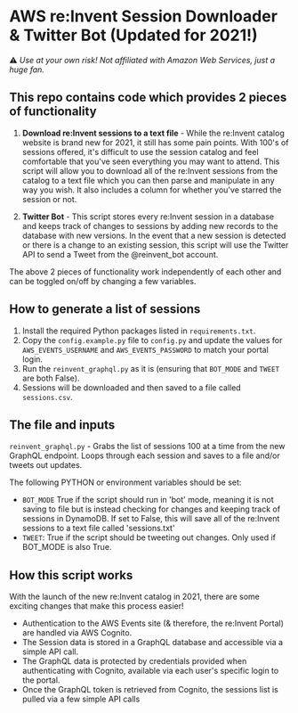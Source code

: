 # AWS re:Invent Session Downloader & Twitter Bot (Updated for 2021!)

⚠️ *Use at your own risk! Not affiliated with Amazon Web Services, just a huge fan.*

## This repo contains code which provides 2 pieces of functionality

1. **Download re:Invent sessions to a text file** - While the re:Invent catalog website is brand new for 2021, it still has some pain points. With 100's of sessions offered, it's difficult to use the session catalog and feel comfortable that you've seen everything you may want to attend. This script will allow you to download all of the re:Invent sessions from the catalog to a text file which you can then parse and manipulate in any way you wish. It also includes a column for whether you've starred the session or not.

2. **Twitter Bot** - This script stores every re:Invent session in a database and keeps track of changes to sessions by adding new records to the database with new versions. In the event that a new session is detected or there is a change to an existing session, this script will use the Twitter API to send a Tweet from the @reinvent_bot account.

The above 2 pieces of functionality work independently of each other and can be toggled on/off by changing a few variables.

## How to generate a list of sessions

1. Install the required Python packages listed in `requirements.txt`.
2. Copy the `config.example.py` file to `config.py` and update the values for `AWS_EVENTS_USERNAME` and `AWS_EVENTS_PASSWORD` to match your portal login.
3. Run the `reinvent_graphql.py` as it is (ensuring that `BOT_MODE` and `TWEET` are both False).
4. Sessions will be downloaded and then saved to a file called `sessions.csv`.

## The file and inputs

`reinvent_graphql.py` - Grabs the list of sessions 100 at a time from the new GraphQL endpoint. Loops through each session and saves to a file and/or tweets out updates.

The following PYTHON or environment variables should be set:

- `BOT_MODE` True if the script should run in 'bot' mode, meaning it is not saving to file but is instead checking for changes and keeping track of sessions in DynamoDB. If set to False, this will save all of the re:Invent sessions to a text file called 'sessions.txt'
- `TWEET`: True if the script should be tweeting out changes. Only used if BOT_MODE is also True.

## How this script works

With the launch of the new re:Invent catalog in 2021, there are some exciting changes that make this process easier!

- Authentication to the AWS Events site (& therefore, the re:Invent Portal) are handled via AWS Cognito.
- The Session data is stored in a GraphQL database and accessible via a simple API call.
- The GraphQL data is protected by credentials provided when authenticating with Cognito, available via each user's specific login to the portal.
- Once the GraphQL token is retrieved from Cognito, the sessions list is pulled via a few simple API calls
